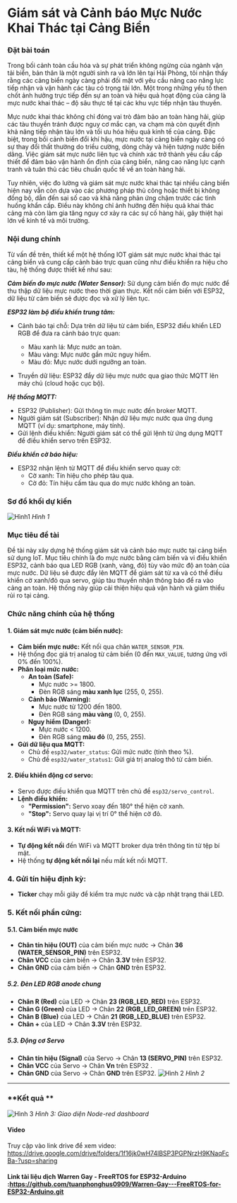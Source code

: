 # Giám sát và Cảnh báo Mực Nước Khai Thác tại Cảng Biển
### Đặt bài toán
Trong bối cảnh toàn cầu hóa và sự phát triển không ngừng của ngành vận tải biển, bản thân là một người sinh ra và lớn lên tại Hải Phòng, tôi nhận thấy rằng các cảng biển ngày càng phải đối mặt với yêu cầu nâng cao năng lực tiếp nhận và vận hành các tàu có trọng tải lớn. Một trong những yếu tố then chốt ảnh hưởng trực tiếp đến sự an toàn và hiệu quả hoạt động của cảng là mực nước khai thác – độ sâu thực tế tại các khu vực tiếp nhận tàu thuyền.

Mực nước khai thác không chỉ đóng vai trò đảm bảo an toàn hàng hải, giúp các tàu thuyền tránh được nguy cơ mắc cạn, va chạm mà còn quyết định khả năng tiếp nhận tàu lớn và tối ưu hóa hiệu quả kinh tế của cảng. Đặc biệt, trong bối cảnh biến đổi khí hậu, mực nước tại cảng biển ngày càng có sự thay đổi thất thường do triều cường, dòng chảy và hiện tượng nước biển dâng. Việc giám sát mực nước liên tục và chính xác trở thành yêu cầu cấp thiết để đảm bảo vận hành ổn định của cảng biển, nâng cao năng lực cạnh tranh và tuân thủ các tiêu chuẩn quốc tế về an toàn hàng hải.

Tuy nhiên, việc đo lường và giám sát mực nước khai thác tại nhiều cảng biển hiện nay vẫn còn dựa vào các phương pháp thủ công hoặc thiết bị không đồng bộ, dẫn đến sai số cao và khả năng phản ứng chậm trước các tình huống khẩn cấp. Điều này không chỉ ảnh hưởng đến hiệu quả khai thác cảng mà còn làm gia tăng nguy cơ xảy ra các sự cố hàng hải, gây thiệt hại lớn về kinh tế và môi trường.

### Nội dung chính
Từ vấn đề trên, thiết kế một hệ thống IOT giám sát mực nước khai thác tại cảng biển và cung cấp cảnh báo trực quan cũng như điều khiển ra hiệu cho tàu, hệ thống được thiết kế như sau:

***Cảm biến đo mực nước (Water Sensor):***
  Sử dụng cảm biến đo mực nước để thu thập dữ liệu mực nước theo thời gian thực.
  Kết nối cảm biến với ESP32, dữ liệu từ cảm biến sẽ được đọc và xử lý liên tục.
  
***ESP32 làm bộ điều khiển trung tâm:***
  - Cảnh báo tại chỗ: Dựa trên dữ liệu từ cảm biến, ESP32 điều khiển LED RGB để đưa ra cảnh báo trực quan:
  
    + Màu xanh lá: Mực nước an toàn.
    + Màu vàng: Mực nước gần mức nguy hiểm.
    + Màu đỏ: Mực nước dưới ngưỡng an toàn.
    
  - Truyền dữ liệu: ESP32 đẩy dữ liệu mực nước qua giao thức MQTT lên máy chủ (cloud hoặc cục bộ).
  
***Hệ thống MQTT:***

  - ESP32 (Publisher): Gửi thông tin mực nước đến broker MQTT.
  - Người giám sát (Subscriber): Nhận dữ liệu mực nước qua ứng dụng MQTT (ví dụ: smartphone, máy tính).
  - Gửi lệnh điều khiển: Người giám sát có thể gửi lệnh từ ứng dụng MQTT để điều khiển servo trên ESP32.
  
***Điều khiển cờ báo hiệu:***
  - ESP32 nhận lệnh từ MQTT để điều khiển servo quay cờ:
    + Cờ xanh: Tín hiệu cho phép tàu qua.
    + Cờ đỏ: Tín hiệu cấm tàu qua do mực nước không an toàn. 
### Sơ đồ khối dự kiến
![Hình1](https://github.com/user-attachments/assets/28c00faa-ed2b-4320-8b81-94ababaf96b6)
*Hình 1*
### Mục tiêu đề tài
Đề tài này xây dựng hệ thống giám sát và cảnh báo mực nước tại cảng biển sử dụng IoT. Mục tiêu chính là đo mực nước bằng cảm biến và vi điều khiển ESP32, cảnh báo qua LED RGB (xanh, vàng, đỏ) tùy vào mức độ an toàn của mực nước. Dữ liệu sẽ được đẩy lên MQTT để giám sát từ xa và có thể điều khiển cờ xanh/đỏ qua servo, giúp tàu thuyền nhận thông báo để ra vào cảng an toàn. Hệ thống này giúp cải thiện hiệu quả vận hành và giảm thiểu rủi ro tại cảng.

### **Chức năng chính của hệ thống**

#### **1. Giám sát mực nước (cảm biến nước):**
- **Cảm biến mực nước:** Kết nối qua chân `WATER_SENSOR_PIN`.
- Hệ thống đọc giá trị analog từ cảm biến (0 đến `MAX_VALUE`, tương ứng với 0% đến 100%).
- **Phân loại mức nước:**
  - **An toàn (Safe):** 
    - Mực nước >= 1800. 
    - Đèn RGB sáng **màu xanh lục** (255, 0, 255).
  - **Cảnh báo (Warning):** 
    - Mực nước từ 1200 đến 1800. 
    - Đèn RGB sáng **màu vàng** (0, 0, 255).
  - **Nguy hiểm (Danger):** 
    - Mực nước < 1200. 
    - Đèn RGB sáng **màu đỏ** (0, 255, 255).
- **Gửi dữ liệu qua MQTT:**
  - Chủ đề `esp32/water_status`: Gửi mức nước (tính theo %).
  - Chủ đề `esp32/water_status1`: Gửi giá trị analog thô từ cảm biến.

#### **2. Điều khiển động cơ servo:**
- Servo được điều khiển qua MQTT trên chủ đề `esp32/servo_control`.
- **Lệnh điều khiển:**
  - **"Permission":** Servo xoay đến 180° thể hiện cờ xanh.
  - **"Stop":** Servo quay lại vị trí 0° thể hiện cờ đỏ.

#### **3. Kết nối WiFi và MQTT:**
- **Tự động kết nối** đến WiFi và MQTT broker dựa trên thông tin từ tệp bí mật.
- Hệ thống **tự động kết nối lại** nếu mất kết nối MQTT.

### **4. Gửi tín hiệu định kỳ:**
- **Ticker** chạy mỗi giây để kiểm tra mực nước và cập nhật trạng thái LED.

### **5. Kết nối phần cứng:**
#### **5.1. Cảm biến mực nước**
- **Chân tín hiệu (OUT)** của cảm biến mực nước → Chân **36 (WATER_SENSOR_PIN)** trên ESP32.
- **Chân VCC** của cảm biến → Chân **3.3V** trên ESP32.
- **Chân GND** của cảm biến → Chân **GND** trên ESP32.

##### **5.2. Đèn LED RGB anode chung**
- **Chân R (Red)** của LED → Chân **23 (RGB_LED_RED)** trên ESP32.
- **Chân G (Green)** của LED → Chân **22 (RGB_LED_GREEN)** trên ESP32.
- **Chân B (Blue)** của LED → Chân **21 (RGB_LED_BLUE)** trên ESP32.
- **Chân +** của LED → Chân **3.3V** trên ESP32.

##### **5.3. Động cơ Servo**
- **Chân tín hiệu (Signal)** của Servo → Chân **13 (SERVO_PIN)** trên ESP32.
- **Chân VCC** của Servo → Chân **Vn** trên ESP32 .
- **Chân GND** của Servo → Chân **GND** trên ESP32.
![Hình 2](https://github.com/user-attachments/assets/3090f785-dfe0-4695-bd93-a514cad17fbb)
*Hình 2*
---

### **Kết quả **
![Hình 3](https://github.com/user-attachments/assets/16d0272b-4075-455d-b6e7-ec36cf17b21e)
*Hình 3: Giao diện Node-red dashboard*

#### **Video**
Truy cập vào link drive để xem video:
https://drive.google.com/drive/folders/1f16jk0wH74lBSP3PGPNrzH9KNaqFcBa-?usp=sharing

#### **Link tài liệu dịch Warren Gay - FreeRTOS for ESP32-Arduino** :https://github.com/tuanphonghus0909/Warren-Gay---FreeRTOS-for-ESP32-Arduino.git

